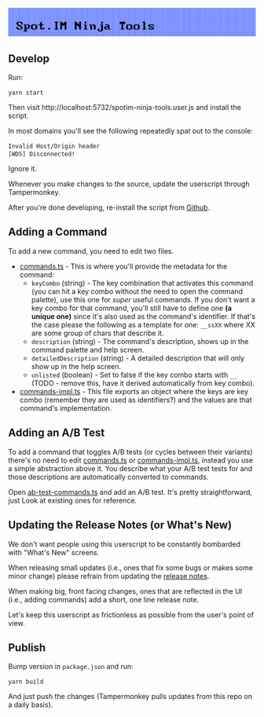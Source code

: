 ![Spot.IM Ninja Tools Logo](./header.png)

## Develop

Run:

```
yarn start
```

Then visit http://localhost:5732/spotim-ninja-tools.user.js and install the script.

In most domains you'll see the following repeatedly spat out to the console:

```
Invalid Host/Origin header
[WDS] Disconnected!
```

Ignore it.

Whenever you make changes to the source, update the userscript through Tampermonkey.

After you're done developing, re-install the script from [Github](https://github.com/SpotIM/userscripts/raw/master/spotim-ninja-tools.user.js).

## Adding a Command

To add a new command, you need to edit two files.

- [commands.ts](./src/commands.ts) - This is where you'll provide the metadata for the command:
  - `keyCombo` (string) - The key combination that activates this command (you can hit a key combo without the need to open the command palette), use this one for _super_ useful commands. If you don't want a key combo for that command, you'll still have to define one **(a unique one)** since it's also used as the command's identifier. If that's the case please the following as a template for one: `__ssXX` where XX are some group of chars that describe it.
  - `description` (string) - The command's description, shows up in the command palette and help screen.
  - `detailedDescription` (string) - A detailed description that will only show up in the help screen.
  - `unlisted` (boolean) - Set to false if the key combo starts with `__` (TODO - remove this, have it derived automatically from key combo).
- [commands-impl.ts](./src/commands-impl.ts) - This file exports an object where the keys are key combo (remember they are used as identifiers?) and the values are that command's implementation.

## Adding an A/B Test

To add a command that toggles A/B tests (or cycles between their variants) there's no need to edit [commands.ts](./src/commands.ts) or [commands-impl.ts](./src/commands-impl.ts), instead you use a simple abstraction above it. You describe what your A/B test tests for and those descriptions are automatically converted to commands.

Open [ab-test-commands.ts](./src/ab-test-commands.ts) and add an A/B test. It's pretty straightforward, just Look at existing ones for reference.

## Updating the Release Notes (or What's New)

We don't want people using this userscript to be constantly bombarded with "What's New" screens.

When releasing small updates (i.e., ones that fix some bugs or makes some minor change) please refrain from updating the [release notes](./src/whats-new.ts).

When making big, front facing changes, ones that are reflected in the UI (i.e., adding commands) add a short, one line release note.

Let's keep this userscript as frictionless as possible from the user's point of view.

## Publish

Bump version in `package.json` and run:

```
yarn build
```

And just push the changes (Tampermonkey pulls updates from this repo on a daily basis).
